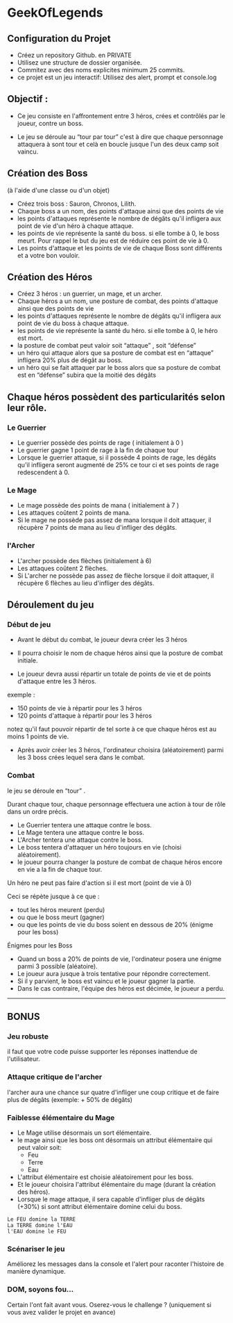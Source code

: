 # GeekOfLegends
 

## Configuration du Projet
 

- Créez un repository Github. en PRIVATE
- Utilisez une structure de dossier organisée.
- Commitez avec des noms explicites minimum 25 commits.
- ce projet est un jeu interactif: Utilisez des alert, prompt et console.log
 

## Objectif :
 

- Ce jeu consiste en l'affrontement entre 3 héros, crées et contrôlés par le joueur, contre un boss.

- Le jeu se déroule au “tour par tour” c'est à dire que chaque personnage attaquera à sont tour et celà en boucle jusque l'un des deux camp soit vaincu.

 

## Création des Boss
(à l'aide d'une classe ou d'un objet)

- Créez trois boss : Sauron, Chronos, Lilith.
- Chaque boss a un nom, des points d'attaque ainsi que des points de vie 
- les points d'attaques représente le nombre de dégâts  qu'il infligera aux point de vie d'un héro à chaque attaque. 
- les points de vie représente la santé du boss. si elle tombe à 0, le boss meurt. Pour rappel le but du jeu est de réduire ces point de vie à 0.
- Les points d'attaque et les points de vie de chaque Boss sont différents et a votre bon vouloir.
 

## Création des Héros
 

- Créez 3 héros : un guerrier, un mage, et un archer.
- Chaque héros a un nom, une posture de combat,  des points d'attaque ainsi que des points de vie 
- les points d'attaques représente le nombre de dégâts  qu'il infligera aux point de vie du boss à chaque attaque. 
- les points de vie représente la santé du héro. si elle tombe à 0, le héro est mort.
- la posture de combat peut valoir soit “attaque” , soit “défense” 
- un héro qui attaque alors que sa posture de combat est en “attaque” infligera 20% plus de dégât au boss.
- un héro qui se fait attaquer par le boss alors que sa posture de combat est en “défense” subira que la moitié des dégâts 
 

## Chaque héros possèdent des particularités selon leur rôle.

### Le Guerrier

- Le guerrier possède des points de rage ( initialement à 0 ) 
- Le guerrier gagne 1 point de rage à la fin de chaque tour 
- Lorsque le guerrier attaque, si il possède 4 points de rage, les dégâts qu'il infligera seront augmenté de 25% ce tour ci et ses points de rage redescendent à 0.
 

### Le Mage

- Le mage possède des points de mana ( initialement à 7 ) 
- Les attaques coûtent 2 points de mana.
- Si le mage ne possède pas assez de mana lorsque il doit attaquer, il récupère 7 points de mana au lieu d'infliger des dégâts.
 

### l'Archer

- L'archer possède des flèches (initialement à 6)
- Les attaques coûtent 2 flèches.
- Si L'archer ne possède pas assez de flèche lorsque il doit attaquer, il récupère 6 flèches au lieu d'infliger des dégâts.
 
 
## Déroulement du jeu
 

### Début de jeu
 

- Avant le début du combat, le joueur devra créer les 3 héros

- Il pourra choisir le nom de chaque héros ainsi que la posture de combat initiale.

- Le joueur devra aussi répartir un totale de points de vie et de points d'attaque entre les 3 héros.

exemple :

- 150 points de vie à répartir pour les 3 héros
- 120 points d'attaque à répartir pour les 3 héros
 

notez qu'il faut pouvoir répartir de tel sorte à ce que chaque héros est au moins 1 points de vie.

- Après avoir créer les 3 héros, l'ordinateur choisira (aléatoirement) parmi les 3 boss crées lequel sera dans le combat.

 

### Combat
 

le jeu se déroule en “tour” .

Durant chaque tour, chaque personnage effectuera une action à tour de rôle dans un ordre précis.

- Le Guerrier tentera une attaque contre le boss.
- Le Mage tentera une attaque contre le boss.
- L'Archer tentera une attaque contre le boss.
- Le boss tentera d'attaquer un héro toujours en vie (choisi aléatoirement).
- le joueur pourra changer la posture de combat de chaque héros encore en vie a la fin de chaque tour.
 

Un héro ne peut pas faire d'action si il est mort (point de vie à 0)

Ceci se répète jusque à ce que :

- tout les héros meurent (perdu)
- ou que le boss meurt (gagner)
- ou que les points de vie du boss soient en dessous de 20% (énigme pour les boss)
 

Énigmes pour les Boss

- Quand un boss a 20% de points de vie, l'ordinateur posera une énigme parmi 3 possible (aléatoire).
- Le joueur aura jusque à trois tentative pour répondre correctement.
- Si il y parvient, le boss est vaincu et le joueur gagner la partie.
- Dans le cas contraire, l'équipe des héros est décimée, le joueur a perdu.
 

 

________________________________________________________________________________________________________________

 

## BONUS
 

### Jeu robuste 

il faut que votre code puisse supporter les réponses inattendue de l'utilisateur.
 

### Attaque critique de l'archer 

l'archer aura une chance sur quatre d'infliger une coup critique et de faire plus de dégâts (exemple: + 50% de dégâts)
 

### Faiblesse élémentaire du Mage

- Le Mage utilise désormais un sort élémentaire.
- le mage ainsi que les boss ont désormais un attribut élémentaire qui peut valoir soit:
    - Feu
    - Terre
    - Eau
- L'attribut élémentaire est choisie aléatoirement pour les boss.
- Et le joueur choisira l'attribut élémentaire du mage (durant la création des héros).
- Lorsque le mage attaque, il sera capable d'infliger plus de dégâts (+30%) si sont attribut élémentaire domine celui du boss.

```
Le FEU domine la TERRE
La TERRE domine l'EAU
l'EAU domine le FEU
```

### Scénariser le jeu 

Améliorez les messages dans la console et l'alert pour raconter l'histoire de manière dynamique.

### DOM, soyons fou…

Certain l'ont fait avant vous. Oserez-vous le challenge ? (uniquement si vous avez valider le projet en avance)
